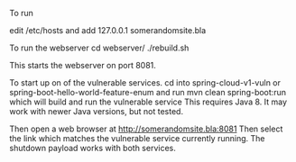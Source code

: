 To run

edit /etc/hosts and add
127.0.0.1 somerandomsite.bla

To run the webserver
cd webserver/
./rebuild.sh

This starts the webserver on port 8081.

To start up on of the vulnerable services.
cd into spring-cloud-v1-vuln or spring-boot-hello-world-feature-enum
and run
mvn clean spring-boot:run
which will build and run the vulnerable service
This requires Java 8. It may work with newer Java versions, but not tested.



Then open a web browser at http://somerandomsite.bla:8081
Then select the link which matches the vulnerable service currently running.
The shutdown payload works with both services.
